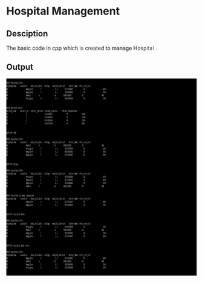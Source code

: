 # Hospital Management 


## Desciption
The basic code in cpp which is created to manage Hospital . 

## Output 
<img src = "https://github.com/divyasingh23499/Hospital-Management/blob/main/Hospital%20Management%20System%20in%20C%2B%2B/Output/executed%20code.png" height = 520, width = 1100>

